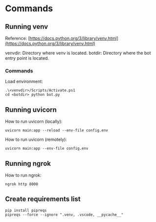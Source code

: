 # Commands

## Running venv

Reference: [https://docs.python.org/3/library/venv.html](https://docs.python.org/3/library/venv.html)

venvdir: Directory where venv is located.
botdir: Directory where the bot entry point is located.

### Commands

Load environment:
```
.\<venvdir>/Scripts/Activate.ps1
cd <botdir> python bot.py
```

## Running uvicorn

How to run uvicorn (locally):

```
uvicorn main:app --reload --env-file config.env
```

How to run uvicorn (remotely):

```
uvicorn main:app --env-file config.env
```

## Running ngrok

How to run ngrok:

```
ngrok http 8000
```

## Create requirements list

```
pip install pipreqs
pipreqs --force --ignore ".venv, .vscode, __pycache__"
```
